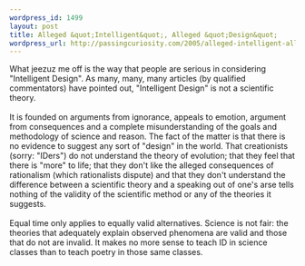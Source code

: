 ```yaml
--- 
wordpress_id: 1499
layout: post
title: Alleged &quot;Intelligent&quot;, Alleged &quot;Design&quot;
wordpress_url: http://passingcuriosity.com/2005/alleged-intelligent-alleged-design/
---
```

What jeezuz me off is the way that people are serious in considering "Intelligent Design". As many, many, many articles (by qualified commentators) have pointed out, "Intelligent Design" is not a scientific theory.<br /><br />It is founded on arguments from ignorance, appeals to emotion, argument from consequences and a complete misunderstanding of the goals and methodology of science and reason.  The fact of the matter is that there is no evidence to suggest any sort of "design" in the world. That creationists (sorry: "IDers") do not understand the theory of evolution; that they feel that there is "more" to life; that they don't like the alleged consequences of rationalism (which rationalists dispute) and that they don't understand the difference between a scientific theory and a speaking out of one's arse tells nothing of the validity of the scientific method or any of the theories it suggests.<br /><br />Equal time only applies to equally valid alternatives. Science is not fair: the theories that adequately explain observed phenomena are valid and those that do not are invalid. It makes no more sense to teach ID in science classes than to teach poetry in those same classes.

